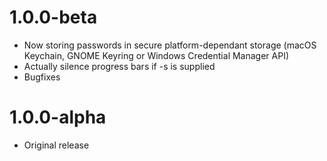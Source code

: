 # 1.0.0-beta

- Now storing passwords in secure platform-dependant storage (macOS Keychain, GNOME Keyring or Windows Credential Manager API)
- Actually silence progress bars if -s is supplied
- Bugfixes

# 1.0.0-alpha

- Original release
